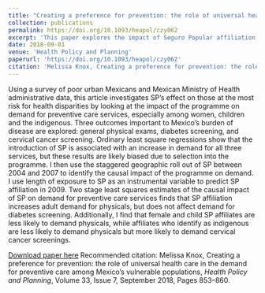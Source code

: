 ```yaml
---
title: "Creating a preference for prevention: the role of universal health care in the demand for preventive care among Mexico’s vulnerable populations"
collection: publications
permalink: https://doi.org/10.1093/heapol/czy062
excerpt: 'This paper explores the impact of Seguro Popular affiliation on the demand for preventive care services among vulnerable populations.  I find an overall increase in demand for general physical exams, but not the other forms of care investigated.'
date: 2018-09-01
venue: 'Health Policy and Planning'
paperurl: 'https://doi.org/10.1093/heapol/czy062'
citation: 'Melissa Knox, Creating a preference for prevention: the role of universal health care in the demand for preventive care among Mexico’s vulnerable populations, <i>Health Policy and Planning</i>, Volume 33, Issue 7, September 2018, Pages 853–860.'
---
```

Using a survey of poor urban Mexicans and Mexican Ministry of Health administrative data, this article investigates SP’s effect on those at the most risk for health disparities by looking at the impact of the programme on demand for preventive care services, especially among women, children and the indigenous. Three outcomes important to Mexico’s burden of disease are explored: general physical exams, diabetes screening, and cervical cancer screening. Ordinary least square regressions show that the introduction of SP is associated with an increase in demand for all three services, but these results are likely biased due to selection into the programme. I then use the staggered geographic roll out of SP between 2004 and 2007 to identify the causal impact of the programme on demand. I use length of exposure to SP as an instrumental variable to predict SP affiliation in 2009. Two stage least squares estimates of the causal impact of SP on demand for preventive care services finds that SP affiliation increases adult demand for physicals, but does not affect demand for diabetes screening. Additionally, I find that female and child SP affiliates are less likely to demand physicals, while affiliates who identify as indigenous are less likely to demand physicals but more likely to demand cervical cancer screenings.

[Download paper here](https://doi.org/10.1093/heapol/czy062)
Recommended citation: Melissa Knox, Creating a preference for prevention: the role of universal health care in the demand for preventive care among Mexico’s vulnerable populations, <i>Health Policy and Planning</i>, Volume 33, Issue 7, September 2018, Pages 853–860.
